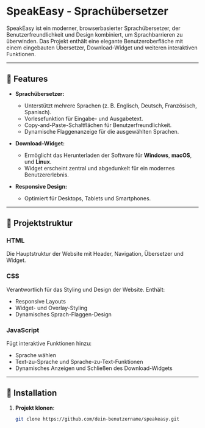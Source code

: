 # SpeakEasy - Sprachübersetzer

SpeakEasy ist ein moderner, browserbasierter Sprachübersetzer, der Benutzerfreundlichkeit und Design kombiniert, um Sprachbarrieren zu überwinden. Das Projekt enthält eine elegante Benutzeroberfläche mit einem eingebauten Übersetzer, Download-Widget und weiteren interaktiven Funktionen.

---

## 🌟 **Features**

- **Sprachübersetzer:**
  - Unterstützt mehrere Sprachen (z. B. Englisch, Deutsch, Französisch, Spanisch).
  - Vorlesefunktion für Eingabe- und Ausgabetext.
  - Copy-and-Paste-Schaltflächen für Benutzerfreundlichkeit.
  - Dynamische Flaggenanzeige für die ausgewählten Sprachen.

- **Download-Widget:**
  - Ermöglicht das Herunterladen der Software für **Windows**, **macOS**, und **Linux**.
  - Widget erscheint zentral und abgedunkelt für ein modernes Benutzererlebnis.
  
- **Responsive Design:**
  - Optimiert für Desktops, Tablets und Smartphones.

---

## 📂 **Projektstruktur**

### **HTML**
Die Hauptstruktur der Website mit Header, Navigation, Übersetzer und Widget.

### **CSS**
Verantwortlich für das Styling und Design der Website. Enthält:
- Responsive Layouts
- Widget- und Overlay-Styling
- Dynamisches Sprach-Flaggen-Design

### **JavaScript**
Fügt interaktive Funktionen hinzu:
- Sprache wählen
- Text-zu-Sprache und Sprache-zu-Text-Funktionen
- Dynamisches Anzeigen und Schließen des Download-Widgets

---

## 🚀 **Installation**

1. **Projekt klonen**:
   ```bash
   git clone https://github.com/dein-benutzername/speakeasy.git
